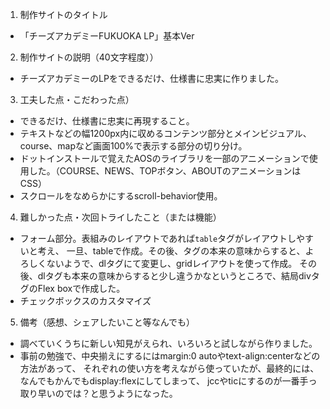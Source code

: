 1. 制作サイトのタイトル
- 「チーズアカデミーFUKUOKA LP」基本Ver

2. 制作サイトの説明（40文字程度））
- チーズアカデミーのLPをできるだけ、仕様書に忠実に作りました。

3. 工夫した点・こだわった点）
-  できるだけ、仕様書に忠実に再現すること。
- テキストなどの幅1200px内に収めるコンテンツ部分とメインビジュアル、course、mapなど画面100%で表示する部分の切り分け。
- ドットインストールで覚えたAOSのライブラリを一部のアニメーションで使用した。（COURSE、NEWS、TOPボタン、ABOUTのアニメーションはCSS）
- スクロールをなめらかにするscroll-behavior使用。

4. 難しかった点・次回トライしたこと（または機能）
- フォーム部分。表組みのレイアウトであれば`table`タグがレイアウトしやすいと考え、 
一旦、tableで作成。その後、タグの本来の意味からすると、よろしくないようで、dlタグにて変更し、gridレイアウトを使って作成。
その後、dlタグも本来の意味からすると少し違うかなというところで、結局divタグのFlex boxで作成した。
- チェックボックスのカスタマイズ

5. 備考（感想、シェアしたいこと等なんでも）
- 調べていくうちに新しい知見がえられ、いろいろと試しながら作りました。
- 事前の勉強で、中央揃えにするにはmargin:0 autoやtext-align:centerなどの方法があって、
それぞれの使い方を考えながら使っていたが、最終的には、なんでもかんでもdisplay:flexにしてしまって、
jccやticにするのが一番手っ取り早いのでは？と思うようになった。